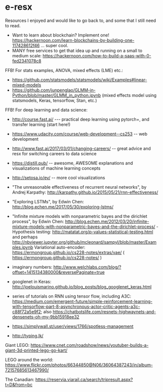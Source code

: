 # e-resx
Resources I enjoyed and would like to go back to, and some that I still need to read.

- Want to learn about blockchain? Implement one! https://hackernoon.com/learn-blockchains-by-building-one-117428612f46 ... super cool.
- MANY free services to get that idea up and running on a small to medium scale: https://hackernoon.com/how-to-build-a-saas-with-0-fed2341078c8

FFB! For stats examples, ANOVA, mixed effects (LME) etc.:
  - https://github.com/statsmodels/statsmodels/wiki/Examples#linear-mixed-models
  - https://github.com/junpenglao/GLMM-in-Python/blob/master/GLMM_in_python.ipynb (mixed effects model using statsmodels, Keras, tensorflow, Stan, etc.)

FFB! For deep learning and data science:
- http://course.fast.ai/ --- practical deep learning using pytorch+, and transfer learning (start here!)
- https://www.udacity.com/course/web-development--cs253 -- web development 
- http://www.fast.ai/2017/03/01/changing-careers/ -- great advice and resx for switching careers to data science
- https://distill.pub/ -- awesome, AWESOME explanations and visualizations of machine learning concepts
- http://setosa.io/ev/ -- more cool visualizations

- "The unreasonable effectiveness of recurrent neural networks", by Andrej Karpathy: http://karpathy.github.io/2015/05/21/rnn-effectiveness/
- "Exploring LSTMs", by Edwin Chen: http://blog.echen.me/2017/05/30/exploring-lstms/
- "Infinite mixture models with nonparametric bayes and the dirichlet process", by Edwin Chen: http://blog.echen.me/2012/03/20/infinite-mixture-models-with-nonparametric-bayes-and-the-dirichlet-process/
-Hypothesis testing: http://matatat.org/p-values-statistical-testing.html and perhaps http://nbviewer.jupyter.org/github/mcleonard/sampyl/blob/master/Examples.ipynb
Variational auto-encoder: https://ermongroup.github.io/cs228-notes/extras/vae/ ( https://ermongroup.github.io/cs228-notes/ )
- imaginary numbers: http://www.welchlabs.com/blog/?offset=1415134380000&reversePaginate=true
- googlenet in Keras: http://joelouismarino.github.io/blog_posts/blog_googlenet_keras.html
- series of tutorials on RNN using tensor flow, including A3C: https://medium.com/emergent-future/simple-reinforcement-learning-with-tensorflow-part-8-asynchronous-actor-critic-agents-a3c-c88f72a5e9f2; also https://chatbotslife.com/resnets-highwaynets-and-densenets-oh-my-9bb15918ee32


- https://simplywall.st/user/views/1766/spotless-management


- http://typing.lk/

Giant LEGO: https://www.cnet.com/roadshow/news/youtuber-builds-a-giant-3d-printed-lego-go-kart/

LEGO around the world: https://www.flickr.com/photos/66344850@N06/36064387243/in/album-72157685613467990/

The Canadian: https://reservia.viarail.ca/search/tripresult.aspx?t=D&from=bc
